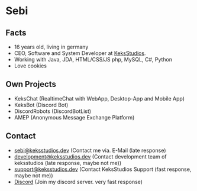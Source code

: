 # Sebi
## Facts
 - 16 years old, living in germany
 - CEO, Software and System Developer at [KeksStudios](https://keksstudios.dev).
 - Working with Java, JDA, HTML/CSS/JS php, MySQL, C#, Python 
 - Love cookies 
 
 ## Own Projects
  - KeksChat (RealtimeChat with WebApp, Desktop-App and Mobile App)
  - KeksBot (Discord Bot)
  - DiscordRobots (DiscordBotList)
  - AMEP (Anonymous Message Exchange Platform)

## Contact
  - sebi@keksstudios.dev (Contact me via. E-Mail (late response)
  - development@keksstudios.dev (Contact development team of keksstudios (late response, maybe not me))
  - support@keksstudios.dev (Contact KeksStudios Support (fast response, maybe not me))
  - [Discord](https://discord.gg/WdHpHYn) (Join my discord server. very fast response)
